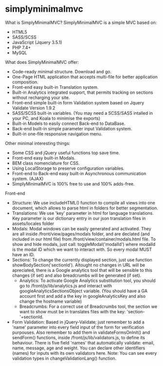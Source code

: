 # simplyminimalmvc

What is SimplyMinimalMVC?
SimplyMinimalMVC is a simple MVC based on:

- HTML5
- SASS/SCSS
- JavaScript (Jquery 3.5.1)
- PHP 7.4+
- MySQL

What does SimplyMinimalMVC offer:

- Code-ready minimal structure. Download and go.
- One-Page HTML application that accepts multi-file for better application composition.
- Front-end easy built-in Translation system.
- Built-in Analytics integrated support, that permits tracking on sections without recharging your site.
- Front-end simple built-in form Validation system based on Jquery Validate Version 1.9.2
- SASS/SCSS built-in variables. (You may need a SCSS/SASS intalled in your PC, and Koala to minimise the exports)
- Built-in Models to easily connect Back-end to DataBase.
- Back-end built-in simple parameter input Validation system.
- Built-in one-file responsive navigation menu.

Other minimal interesting things:

- Some CSS and jQuery useful functions top save time.
- Front-end easy built-in Modals.
- BEM class nomenclature for CSS.
- Using LocalStorage to preserve configuration variables.
- Front-end to Back-end easy built-in Asynchronous communication system. (AJAX)
- SimplyMinimalMVC is 100% free to use and 100% adds-free.

Front-end

- Structure: We use includeHTML() function to compile all views into one document, which allows to parse html in folders for better segmentation.
- Translations: We use 'key' parameter in html for language translations. Key parameter is our dictionary entry in our json translation files in assets/locales folder
- Modals: Modal windows can be easily generated and activated. They are all inside /front/view/pages/modals folder, and are declated (and included in our html file) from /front/view/container/modals.html file. To show and hide modals, just call: toggleModal('modalId') where modalId is the modal ID which we want to interact with. So every modal MUST have an ID.
- Sections: To change the currently displayed section, just use function showBodySection('sectionId'). Altought no changes in URL will be apreciated, there is a Google analytics tool that will be sensible to this changes (if set) and also breadcrumbs will be generated (if set).
    - Analytics: To activate Google Analytics substitution tool, you should go to /front/js/lib/analytics.js and interact with googleAnalyticsSectionsObject variable. (You should have a GA account first and add a the key in googleAnalyticsKey and also change the hostname variable)
    - Breadcrumbs: For a correct use of Breadcrumbs tool, the section we want to show must be in translates files with the key: 'section-'+sectionId.
- Form Validation: Based in jQuery-Validate; just remember to add a 'name' parameter into every field input of the form for verification purpouses. Also remember to add them in validateFormsOnInit() and sendForm() functions, inside /front/js/lib/validators.js, to define its behaviour. There is five field 'names' that automatically validate: email, name, message, age and weight. You can declare other identifiers (names) for inputs with its own validators here. Note: You can see every validation types in changeValidationLang() function.
